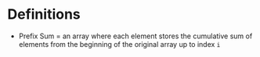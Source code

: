 # Definitions
- Prefix Sum = an array where each element stores the cumulative sum of elements from the beginning of the original array up to index `i`
